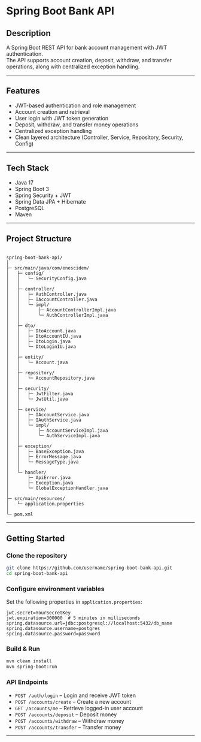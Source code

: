 # Spring Boot Bank API

## Description
A Spring Boot REST API for bank account management with JWT authentication.  
The API supports account creation, deposit, withdraw, and transfer operations, along with centralized exception handling.

---

## Features
- JWT-based authentication and role management  
- Account creation and retrieval  
- User login with JWT token generation  
- Deposit, withdraw, and transfer money operations  
- Centralized exception handling  
- Clean layered architecture (Controller, Service, Repository, Security, Config)  

---

## Tech Stack
- Java 17  
- Spring Boot 3  
- Spring Security + JWT  
- Spring Data JPA + Hibernate  
- PostgreSQL  
- Maven  

---

## Project Structure
```

spring-boot-bank-api/
│
├─ src/main/java/com/enescidem/
│   ├─ config/
│   │   └─ SecurityConfig.java
│   │
│   ├─ controller/
│   │   ├─ AuthController.java
│   │   ├─ IAccountController.java
│   │   └─ impl/
│   │       ├─ AccountControllerImpl.java
│   │       └─ AuthControllerImpl.java
│   │
│   ├─ dto/
│   │   ├─ DtoAccount.java
│   │   ├─ DtoAccountIU.java
│   │   ├─ DtoLogin.java
│   │   └─ DtoLoginIU.java
│   │
│   ├─ entity/
│   │   └─ Account.java
│   │
│   ├─ repository/
│   │   └─ AccountRepository.java
│   │
│   ├─ security/
│   │   ├─ JwtFilter.java
│   │   └─ JwtUtil.java
│   │
│   ├─ service/
│   │   ├─ IAccountService.java
│   │   ├─ IAuthService.java
│   │   └─ impl/
│   │       ├─ AccountServiceImpl.java
│   │       └─ AuthServiceImpl.java
│   │
│   ├─ exception/
│   │   ├─ BaseException.java
│   │   ├─ ErrorMessage.java
│   │   └─ MessageType.java
│   │
│   └─ handler/
│       ├─ ApiError.java
│       ├─ Exception.java
│       └─ GlobalExceptionHandler.java
│
├─ src/main/resources/
│   └─ application.properties
│
└─ pom.xml

````

---

## Getting Started
### Clone the repository
```bash
git clone https://github.com/username/spring-boot-bank-api.git
cd spring-boot-bank-api
````

### Configure environment variables

Set the following properties in `application.properties`:

```properties
jwt.secret=YourSecretKey
jwt.expiration=300000  # 5 minutes in milliseconds
spring.datasource.url=jdbc:postgresql://localhost:5432/db_name
spring.datasource.username=postgres
spring.datasource.password=password
```

### Build & Run

```bash
mvn clean install
mvn spring-boot:run
```

### API Endpoints

* `POST /auth/login` – Login and receive JWT token
* `POST /accounts/create` – Create a new account
* `GET /accounts/me` – Retrieve logged-in user account
* `POST /accounts/deposit` – Deposit money
* `POST /accounts/withdraw` – Withdraw money
* `POST /accounts/transfer` – Transfer money

---
